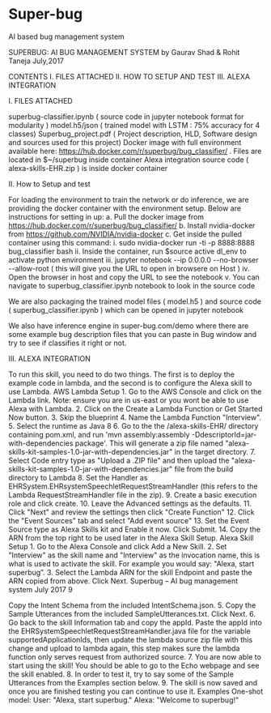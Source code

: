 # Super-bug
AI based bug management system 


SUPERBUG: AI BUG MANAGEMENT SYSTEM by
Gaurav Shad & Rohit Taneja
July,2017

CONTENTS
I. FILES ATTACHED
II. HOW TO SETUP AND TEST
III. ALEXA INTEGRATION

I. FILES ATTACHED

superbug-classifier.ipynb ( source code in jupyter notebook format for modularity )
model.h5/json ( trained model with LSTM : 75% accuracy for 4 classes)
Superbug_project.pdf ( Project description, HLD, Software design and sources used for this project)
Docker image with full environment available here: https://hub.docker.com/r/superbug/bug_classifier/ . Files are located in $~/superbug inside container
Alexa integration source code ( alexa-skills-EHR.zip ) is inside docker container

II. How to Setup and test

For loading the environment to train the network or do inference, we are providing the docker container with the environment setup. Below are instructions for setting in up:
a. Pull the docker image from https://hub.docker.com/r/superbug/bug_classifier/
b. Install nvidia-docker from https://github.com/NVIDIA/nvidia-docker
c. Get inside the pulled container using this command:
i. sudo nvidia-docker run -ti -p 8888:8888 bug_classifier bash
ii. Inside the container, run $source active dl_env to activate python environment
iii. jupyter notebook --ip 0.0.0.0 --no-browser --allow-root ( this will give you the URL to open in browsere on Host )
iv. Open the browser in host and copy the URL to see the notebook
v. You can navigate to superbug_classifier.ipynb notebook to look in the source code

We are also packaging the trained model files ( model.h5 ) and source code ( superbug_classifier.ipynb ) which can be opened in jupyter notebook

We also have inference engine in super-bug.com/demo where there are some example bug description files that you can paste in Bug window and try to see if classifies it right or not.

III. ALEXA INTEGRATION

To run this skill, you need to do two things. The first is to deploy the example code in lambda, and the second is to configure the Alexa skill to use Lambda. AWS Lambda Setup 1. Go to the AWS Console and click on the Lambda link. Note: ensure you are in us-east or you wont be able to use Alexa with Lambda. 2. Click on the Create a Lambda Function or Get Started Now button. 3. Skip the blueprint 4. Name the Lambda Function "Interview". 5. Select the runtime as Java 8 6. Go to the the /alexa-skills-EHR/ directory containing pom.xml, and run 'mvn assembly:assembly -DdescriptorId=jar-with-dependencies package'. This will generate a zip file named "alexa-skills-kit-samples-1.0-jar-with-dependencies.jar" in the target directory. 7. Select Code entry type as "Upload a .ZIP file" and then upload the "alexa-skills-kit-samples-1.0-jar-with-dependencies.jar" file from the build directory to Lambda 8. Set the Handler as EHRSystem.EHRsystemSpeechletRequestStreamHandler (this refers to the Lambda RequestStreamHandler file in the zip). 9. Create a basic execution role and click create. 10. Leave the Advanced settings as the defaults. 11. Click "Next" and review the settings then click "Create Function" 12. Click the "Event Sources" tab and select "Add event source" 13. Set the Event Source type as Alexa Skills kit and Enable it now. Click Submit. 14. Copy the ARN from the top right to be used later in the Alexa Skill Setup. Alexa Skill Setup 1. Go to the Alexa Console and click Add a New Skill. 2. Set "Interview" as the skill name and "Interview" as the invocation name, this is what is used to activate the skill. For example you would say: "Alexa, start superbug”. 3. Select the Lambda ARN for the skill Endpoint and paste the ARN copied from above. Click Next.
Superbug – AI bug management system July 2017
9

Copy the Intent Schema from the included IntentSchema.json. 5. Copy the Sample Utterances from the included SampleUtterances.txt. Click Next. 6. Go back to the skill Information tab and copy the appId. Paste the appId into the EHRSystemSpeechletRequestStreamHandler.java file for the variable supportedApplicationIds, then update the lambda source zip file with this change and upload to lambda again, this step makes sure the lambda function only serves request from authorized source. 7. You are now able to start using the skill! You should be able to go to the Echo webpage and see the skill enabled. 8. In order to test it, try to say some of the Sample Utterances from the Examples section below. 9. The skill is now saved and once you are finished testing you can continue to use it. Examples One-shot model: User: "Alexa, start superbug." Alexa: "Welcome to superbug!"
